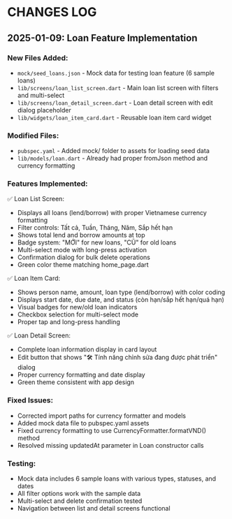 # CHANGES LOG

## 2025-01-09: Loan Feature Implementation

### New Files Added:
- `mock/seed_loans.json` - Mock data for testing loan feature (6 sample loans)
- `lib/screens/loan_list_screen.dart` - Main loan list screen with filters and multi-select
- `lib/screens/loan_detail_screen.dart` - Loan detail screen with edit dialog placeholder
- `lib/widgets/loan_item_card.dart` - Reusable loan item card widget

### Modified Files:
- `pubspec.yaml` - Added mock/ folder to assets for loading seed data
- `lib/models/loan.dart` - Already had proper fromJson method and currency formatting

### Features Implemented:
✅ Loan List Screen:
- Displays all loans (lend/borrow) with proper Vietnamese currency formatting
- Filter controls: Tất cả, Tuần, Tháng, Năm, Sắp hết hạn
- Shows total lend and borrow amounts at top
- Badge system: "MỚI" for new loans, "CŨ" for old loans
- Multi-select mode with long-press activation
- Confirmation dialog for bulk delete operations
- Green color theme matching home_page.dart

✅ Loan Item Card:
- Shows person name, amount, loan type (lend/borrow) with color coding
- Displays start date, due date, and status (còn hạn/sắp hết hạn/quá hạn)
- Visual badges for new/old loan indicators
- Checkbox selection for multi-select mode
- Proper tap and long-press handling

✅ Loan Detail Screen:
- Complete loan information display in card layout
- Edit button that shows "🛠️ Tính năng chỉnh sửa đang được phát triển" dialog
- Proper currency formatting and date display
- Green theme consistent with app design

### Fixed Issues:
- Corrected import paths for currency formatter and models
- Added mock data file to pubspec.yaml assets
- Fixed currency formatting to use CurrencyFormatter.formatVND() method
- Resolved missing updatedAt parameter in Loan constructor calls

### Testing:
- Mock data includes 6 sample loans with various types, statuses, and dates
- All filter options work with the sample data
- Multi-select and delete confirmation tested
- Navigation between list and detail screens functional
